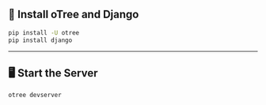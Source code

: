 ## 🚀 Install oTree and Django

```bash
pip install -U otree
pip install django
```

---

## 🖥️ Start the Server

```bash
otree devserver
```
